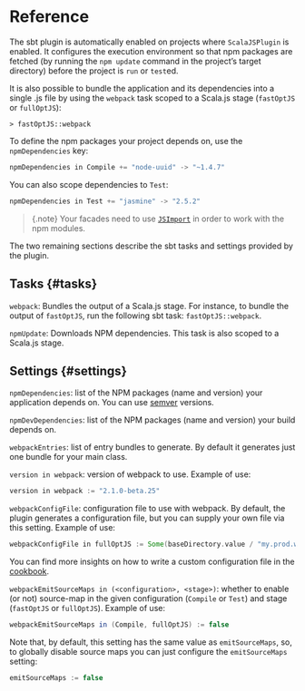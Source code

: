 # Reference

The sbt plugin is automatically enabled on projects where `ScalaJSPlugin` is enabled. It configures the
execution environment so that npm packages are fetched (by running the `npm update` command in the project’s
target directory) before the project is `run` or `test`ed.

It is also possible to bundle the application and its dependencies into a single .js file by using
the `webpack` task scoped to a Scala.js stage (`fastOptJS` or `fullOptJS`):

~~~
> fastOptJS::webpack
~~~

To define the npm packages your project depends on, use the `npmDependencies` key:

~~~ scala
npmDependencies in Compile += "node-uuid" -> "~1.4.7"
~~~

You can also scope dependencies to `Test`:

~~~ scala
npmDependencies in Test += "jasmine" -> "2.5.2"
~~~

> {.note}
> Your facades need to use
> [`JSImport`](https://www.scala-js.org/doc/interoperability/facade-types.html#a-nameimporta-imports-from-other-javascript-modules)
> in order to work with the npm modules.

The two remaining sections describe the sbt tasks and settings provided by the plugin.

## Tasks {#tasks}

`webpack`: Bundles the output of a Scala.js stage. For instance, to bundle the
output of `fastOptJS`, run the following sbt task: `fastOptJS::webpack`.

`npmUpdate`: Downloads NPM dependencies. This task is also scoped to a Scala.js stage.

## Settings {#settings}

`npmDependencies`: list of the NPM packages (name and version) your application depends on.
You can use [semver](https://docs.npmjs.com/misc/semver) versions.

`npmDevDependencies`: list of the NPM packages (name and version) your build depends on.

`webpackEntries`: list of entry bundles to generate. By default it generates just one bundle
for your main class.

`version in webpack`: version of webpack to use. Example of use:

~~~ scala
version in webpack := "2.1.0-beta.25"
~~~

`webpackConfigFile`: configuration file to use with webpack. By default, the plugin generates a
configuration file, but you can supply your own file via this setting. Example of use:

~~~ scala
webpackConfigFile in fullOptJS := Some(baseDirectory.value / "my.prod.webpack.config.js")
~~~

You can find more insights on how to write a custom configuration file in the [cookbook](cookbook.md#custom-config).

`webpackEmitSourceMaps in (<configuration>, <stage>)`: whether to enable (or not) source-map in
the given configuration (`Compile` or `Test`) and stage (`fastOptJS` or `fullOptJS`). Example
of use:

~~~ scala
webpackEmitSourceMaps in (Compile, fullOptJS) := false
~~~

Note that, by default, this setting has the same value as `emitSourceMaps`, so, to globally
disable source maps you can just configure the `emitSourceMaps` setting:

~~~ scala
emitSourceMaps := false
~~~